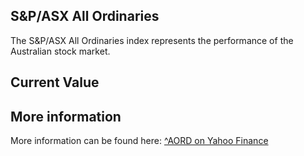 ## S&P/ASX All Ordinaries

The S&P/ASX All Ordinaries index represents the performance of the Australian stock market.

## Current Value

<Topic topic="finance/stock-exchange/index/AORD" decimals="2" unit="points"/>

## More information

More information can be found here: [^AORD on Yahoo Finance](https://finance.yahoo.com/quote/^AORD/)
